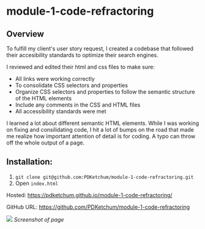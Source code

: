 # module-1-code-refractoring

## Overview

To fulfill my client's user story request, I created a codebase that followed their accesibility standards to optimize their search engines.

I reviewed and edited their html and css files to make sure:

- All links were working correctly
- To consolidate CSS selectors and properties
- Organize CSS selectors and properties to follow the semantic structure of the HTML elements
- Include any comments in the CSS and HTML files
- All accessibility standards were met

I learned a lot about different semantic HTML elements. While I was working on fixing and consilidating code, I hit a lot of bumps on the road that made me realize how important attention of detail is for coding. A typo can throw off the whole output of a page.

## Installation:

1. `git clone git@github.com:PDKetchum/module-1-code-refractoring.git`
2. Open `index.html`

Hosted: https://pdketchum.github.io/module-1-code-refractoring/

GitHub URL: https://github.com/PDKetchum/module-1-code-refractoring

![](captures_chrome-capture-2022-6-6.png)
_Screenshot of page_
